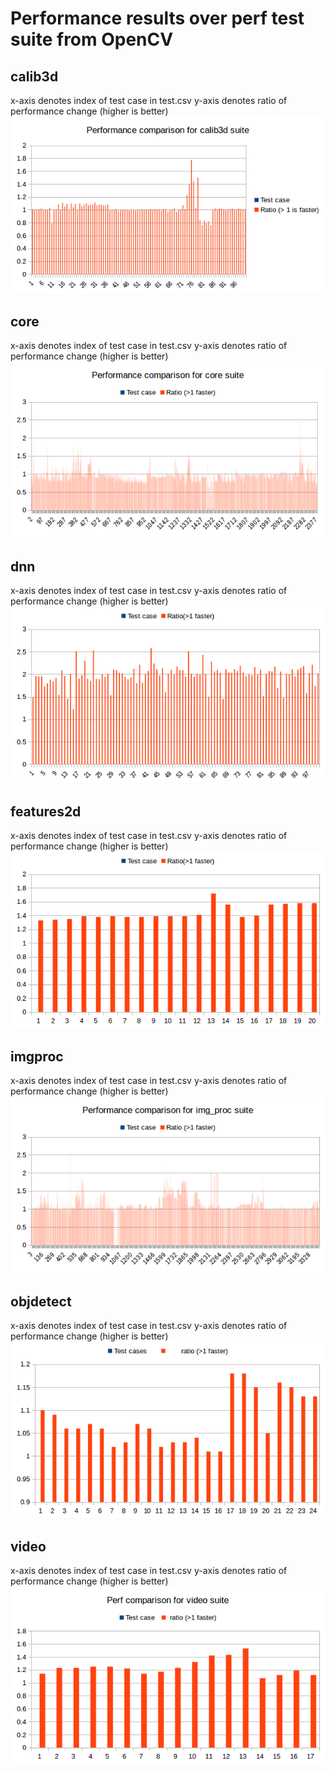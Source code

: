 # Performance results over perf test suite from OpenCV

## calib3d
x-axis denotes index of test case in test.csv
y-axis denotes ratio of performance change (higher is better)
![calib3d](calib3d/result.png)

## core  
x-axis denotes index of test case in test.csv
y-axis denotes ratio of performance change (higher is better)
![core](core/result.png)

## dnn  
x-axis denotes index of test case in test.csv
y-axis denotes ratio of performance change (higher is better)
![dnn](dnn/result.png)

## features2d  
x-axis denotes index of test case in test.csv
y-axis denotes ratio of performance change (higher is better)
![features2d](features2d/result.png)

## imgproc  
x-axis denotes index of test case in test.csv
y-axis denotes ratio of performance change (higher is better)
![imgproc](imgproc/result.png)

## objdetect  
x-axis denotes index of test case in test.csv
y-axis denotes ratio of performance change (higher is better)
![objdetect](objdetect/result.png)

## video
x-axis denotes index of test case in test.csv
y-axis denotes ratio of performance change (higher is better)
![video](video/result.png)

